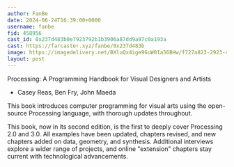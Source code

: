 ```yaml
---
author: FanBe
date: 2024-06-24T16:39:00+0000
username: fanbe
fid: 458956
cast_id: 0x237d483b0e7923792b1b3906a87dd9a97c0a193a
cast: https://farcaster.xyz/fanbe/0x237d483b
image: https://imagedelivery.net/BXluQx4ige9GuW0Ia56BHw/f727a823-2923-4048-fde1-01c66dff9500/original
layout: post
---
```


Processing: A Programming Handbook for Visual Designers and Artists

- Casey Reas, Ben Fry, John Maeda

This book introduces computer programming for visual arts using the open-source Processing language, with thorough updates throughout.

This book, now in its second edition, is the first to deeply cover Processing 2.0 and 3.0. All examples have been updated, chapters revised, and new chapters added on data, geometry, and synthesis. Additional interviews explore a wider range of projects, and online "extension" chapters stay current with technological advancements.

<img src='https://imagedelivery.net/BXluQx4ige9GuW0Ia56BHw/f727a823-2923-4048-fde1-01c66dff9500/original' alt='' referrerpolicy='no-referrer'/>

